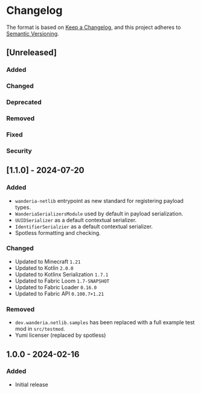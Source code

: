 # Changelog

The format is based on [Keep a Changelog](https://keepachangelog.com/en/1.1.0/),
and this project adheres to [Semantic Versioning](https://semver.org/spec/v2.0.0.html).

## [Unreleased]

### Added

### Changed

### Deprecated

### Removed

### Fixed

### Security

## [1.1.0] - 2024-07-20

### Added

- `wanderia-netlib` entrypoint as new standard for registering payload types.
- `WanderiaSerializersModule` used by default in payload serialization.
- `UUIDSerializer` as a default contextual serializer.
- `IdentifierSerialzier` as a default contextual serializer.
- Spotless formatting and checking.

### Changed

- Updated to Minecraft `1.21`
- Updated to Kotlin `2.0.0`
- Updated to Kotlinx Serialization `1.7.1`
- Updated to Fabric Loom `1.7-SNAPSHOT`
- Updated to Fabric Loader `0.16.0`
- Updated to Fabric API `0.100.7+1.21`

### Removed

- `dev.wanderia.netlib.samples` has been replaced with a full example test mod in `src/testmod`.
- Yumi licenser (replaced by spotless)

## 1.0.0 - 2024-02-16

### Added

- Initial release
